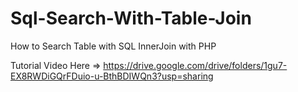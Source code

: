 # Sql-Search-With-Table-Join
How to Search Table with SQL InnerJoin with PHP

Tutorial Video Here =>
https://drive.google.com/drive/folders/1gu7-EX8RWDiGQrFDuio-u-BthBDIWQn3?usp=sharing

